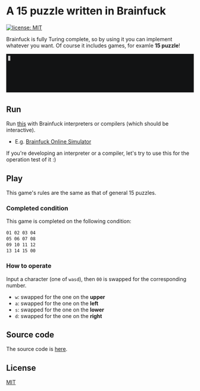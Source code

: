 A 15 puzzle written in Brainfuck
===

[![license: MIT](https://img.shields.io/badge/license-MIT-yellow.svg)](https://github.com/ArkArk/15puzzle-brainfuck/blob/master/LICENSE)

Brainfuck is fully Turing complete, so by using it you can implement whatever you want. Of course it includes games, for examle **15 puzzle**!

[![demo](/demo.gif)](https://asciinema.org/a/204514)

## Run

Run [this](/src/15puzzle.bf) with Brainfuck interpreters or compilers (which should be interactive).

- E.g. [Brainfuck Online Simulator](https://arkark.github.io/brainfuck-online-simulator/)

If you're developing an interpreter or a compiler, let's try to use this for the operation test of it :)

## Play

This game's rules are the same as that of general 15 puzzles.

### Completed condition

This game is completed on the following condition:

```
01 02 03 04
05 06 07 08
09 10 11 12
13 14 15 00
```

### How to operate

Input a character (one of `wasd`), then `00` is swapped for the corresponding number.

- `w`: swapped for the one on the **upper**
- `a`: swapped for the one on the **left**
- `s`: swapped for the one on the **lower**
- `d`: swapped for the one on the **right**

## Source code

The source code is [here](/src/15puzzle.bf).

## License

[MIT](https://opensource.org/licenses/MIT)
